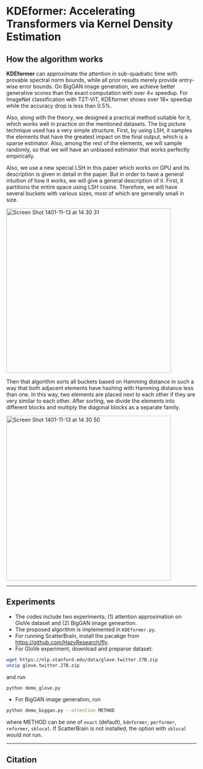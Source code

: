 # KDEformer: Accelerating Transformers via Kernel Density Estimation
## How the algorithm works 
**KDEformer** can approximate the attention in sub-quadratic time with provable spectral norm bounds, while all prior results merely provide entry-wise error bounds. On BigGAN image generation, we achieve better generative scores than the exact computation with over $4\times$ speedup. For ImageNet classification with T2T-ViT, KDEformer shows over $18\times$ speedup while the accuracy drop is less than $0.5\%$.

Also, along with the theory, we designed a practical method suitable for it, which works well in practice on the mentioned datasets. The big picture technique used has a very simple structure. First, by using LSH, it samples the elements that have the greatest impact on the final output, which is a sparse estimator. Also, among the rest of the elements, we will sample randomly, so that we will have an unbiased estimator that works perfectly empirically.

Also, we use a new special LSH in this paper which works on GPU and its description is given in detail in the paper. But in order to have a general intuition of how it works, we will give a general description of it. First, it partitions the entire space using LSH cosine. Therefore, we will have several buckets with various sizes, most of which are generally small in size.

<img width="436" alt="Screen Shot 1401-11-13 at 14 30 31" src="https://user-images.githubusercontent.com/112280828/216431091-3b69481b-14c3-4909-acec-26503ee142f0.png">

Then that algorithm sorts all buckets based on Hamming distance in such a way that both adjacent elements have hashing with Hamming distance less than one. In this way, two elements are placed next to each other if they are very similar to each other. After sorting, we divide the elements into different blocks and multiply the diagonal blocks as a separate family.

<img width="436" alt="Screen Shot 1401-11-13 at 14 30 50" src="https://user-images.githubusercontent.com/112280828/216432181-c6e52de9-59ce-4e7a-9e68-221a0a82b670.png">

-----
## Experiments

- The codes include two experiments; (1) attention approximation on GloVe dataset and (2) BigGAN image geneartion.
- The proposed algorithm is implemented in ``KDEformer.py``.
- For running ScatterBrain, install the pacakge from https://github.com/HazyResearch/fly.
- For GloVe experiment, download and preparse dataset:
```bash
wget https://nlp.stanford.edu/data/glove.twitter.27B.zip
unzip glove.twitter.27B.zip
```
and run 
```bash
python demo_glove.py
```
- For BigGAN image generation, run 
```bash
python demo_biggan.py --attention METHOD
```
where METHOD can be one of ``exact`` (default), ``kdeformer``, ``performer``, ``reformer``, ``sblocal``. If ScatterBrain is not installed, the option with ``sblocal`` would not run.

-----

## Citation
